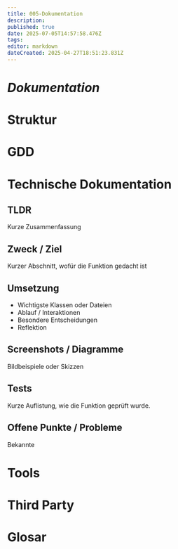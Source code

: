 ```yaml
---
title: 005-Dokumentation
description: 
published: true
date: 2025-07-05T14:57:58.476Z
tags: 
editor: markdown
dateCreated: 2025-04-27T18:51:23.831Z
---
```


# ***Dokumentation***



  

# Struktur

# GDD
# Technische Dokumentation

## <Topic Name>


## TLDR
Kurze Zusammenfassung

## Zweck / Ziel
Kurzer Abschnitt, wofür die Funktion gedacht ist

## Umsetzung
- Wichtigste Klassen oder Dateien
- Ablauf / Interaktionen
- Besondere Entscheidungen
- Reflektion

## Screenshots / Diagramme
Bildbeispiele oder Skizzen

## Tests
Kurze Auflistung, wie die Funktion geprüft wurde.

## Offene Punkte / Probleme
  
Bekannte
# Tools
# Third Party
# Glosar
